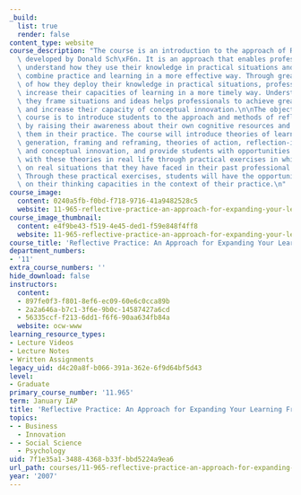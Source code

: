```yaml
---
_build:
  list: true
  render: false
content_type: website
course_description: "The course is an introduction to the approach of Reflective Practice\
  \ developed by Donald Sch\xF6n. It is an approach that enables professionals to\
  \ understand how they use their knowledge in practical situations and how they can\
  \ combine practice and learning in a more effective way. Through greater awareness\
  \ of how they deploy their knowledge in practical situations, professionals can\
  \ increase their capacities of learning in a more timely way. Understanding how\
  \ they frame situations and ideas helps professionals to achieve greater flexibility\
  \ and increase their capacity of conceptual innovation.\n\nThe objective of the\
  \ course is to introduce students to the approach and methods of reflective practice\
  \ by raising their awareness about their own cognitive resources and how they use\
  \ them in their practice. The course will introduce theories of learning, knowledge\
  \ generation, framing and reframing, theories of action, reflection-in-practice,\
  \ and conceptual innovation, and provide students with opportunities to experiment\
  \ with these theories in real life through practical exercises in which they reflect\
  \ on real situations that they have faced in their past professional experience.\
  \ Through these practical exercises, students will have the opportunity to reflect\
  \ on their thinking capacities in the context of their practice.\n"
course_image:
  content: 0240a5fb-f0bd-f718-9716-41a9482528c5
  website: 11-965-reflective-practice-an-approach-for-expanding-your-learning-frontiers-january-iap-2007
course_image_thumbnail:
  content: e4f9be43-f519-4e45-ded1-f59e848f4ff8
  website: 11-965-reflective-practice-an-approach-for-expanding-your-learning-frontiers-january-iap-2007
course_title: 'Reflective Practice: An Approach for Expanding Your Learning Frontiers'
department_numbers:
- '11'
extra_course_numbers: ''
hide_download: false
instructors:
  content:
  - 897fe0f3-f801-8ef6-ec09-60e6c0cca89b
  - 2a2a646a-b7c1-3f6e-9b0c-14587427a6cd
  - 56335ccf-f213-6dd1-f6f6-90aa634fb84a
  website: ocw-www
learning_resource_types:
- Lecture Videos
- Lecture Notes
- Written Assignments
legacy_uid: d4c20a8f-b066-391a-362e-6f9d64bf5d43
level:
- Graduate
primary_course_number: '11.965'
term: January IAP
title: 'Reflective Practice: An Approach for Expanding Your Learning Frontiers'
topics:
- - Business
  - Innovation
- - Social Science
  - Psychology
uid: 7f1e35a1-3488-4368-b33f-bbd5224a9ea6
url_path: courses/11-965-reflective-practice-an-approach-for-expanding-your-learning-frontiers-january-iap-2007
year: '2007'
---
```


